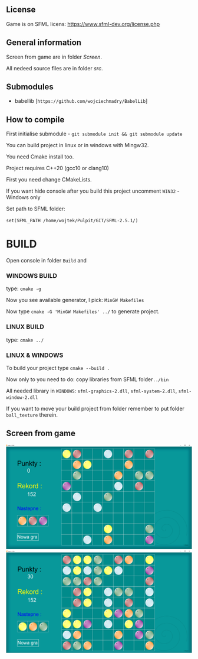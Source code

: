 License
---
Game is on SFML licens:
https://www.sfml-dev.org/license.php

General information
---

Screen from game are in folder _Screen_.

All nedeed source files are in folder _src_.

Submodules
---

- babellib [`https://github.com/wojciechmadry/BabelLib`]

How to compile
---

First initialise submodule - `git submodule init && git submodule update`

You can build project in linux or in windows with Mingw32.

You need Cmake install too.

Project requires C++20 (gcc10 or clang10)

First you need change CMakeLists.

If you want hide console after you build this project uncomment `WIN32` - Windows only

Set path to SFML folder:

`set(SFML_PATH /home/wojtek/Pulpit/GIT/SFML-2.5.1/)`

# BUILD

Open console in folder `Build` and

### WINDOWS BUILD
 type:
`cmake -g`

Now you see available generator, I pick: `MinGW Makefiles`

Now type `cmake -G 'MinGW Makefiles' ../` to generate project.
### LINUX BUILD
type: `cmake ../`

### LINUX & WINDOWS

To build your project type `cmake --build .`

Now only to you need to do: copy libraries from SFML folder`../bin`

All needed library in `WINDOWS`: `sfml-graphics-2.dll`, `sfml-system-2.dll`, `sfml-window-2.dll`


If you want to move your build project from folder remember to put folder `ball_texture` therein.



Screen from game
---
![alt text](https://github.com/wojciechmadry/Kulki/blob/master/Screen/game1.PNG)
![alt text](https://github.com/wojciechmadry/Kulki/blob/master/Screen/game2.PNG)

